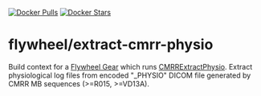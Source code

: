 [![Docker Pulls](https://img.shields.io/docker/pulls/flywheel/extract-cmrr-physio.svg)](https://hub.docker.com/r/flywheel/extract-cmrr-physio/)
[![Docker Stars](https://img.shields.io/docker/stars/flywheel/extract-cmrr-physio.svg)](https://hub.docker.com/r/flywheel/extract-cmrr-physio/)

# flywheel/extract-cmrr-physio

Build context for a [Flywheel Gear](https://github.com/flywheel-io/gears/tree/master/spec) which runs [CMRRExtractPhysio](https://github.com/CMRR-C2P/MB/). Extract physiological log files from encoded "_PHYSIO" DICOM file generated by CMRR MB sequences (>=R015, >=VD13A).
